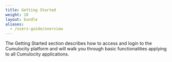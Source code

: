 ```yaml
---
title: Getting Started
weight: 10
layout: bundle
aliases:
  - /users-guide/overview
---
```


The Getting Started section describes how to access and login to the Cumulocity platform and will walk you through basic functionalities applying to all Cumulocity applications.
